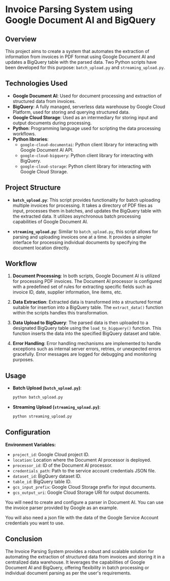 # Invoice Parsing System using Google Document AI and BigQuery

## Overview

This project aims to create a system that automates the extraction of information from invoices in PDF format using Google Document AI and updates a BigQuery table with the parsed data. Two Python scripts have been developed for this purpose: `batch_upload.py` and `streaming_upload.py`.

## Technologies Used

- **Google Document AI**: Used for document processing and extraction of structured data from invoices.
- **BigQuery**: A fully managed, serverless data warehouse by Google Cloud Platform, used for storing and querying structured data.
- **Google Cloud Storage**: Used as an intermediary for storing input and output documents during processing.
- **Python**: Programming language used for scripting the data processing workflows.
- **Python libraries**:
  - `google-cloud-documentai`: Python client library for interacting with Google Document AI API.
  - `google-cloud-bigquery`: Python client library for interacting with BigQuery.
  - `google-cloud-storage`: Python client library for interacting with Google Cloud Storage.

## Project Structure

- **`batch_upload.py`**: This script provides functionality for batch uploading multiple invoices for processing. It takes a directory of PDF files as input, processes them in batches, and updates the BigQuery table with the extracted data. It utilizes asynchronous batch processing capabilities of Google Document AI.

- **`streaming_upload.py`**: Similar to `batch_upload.py`, this script allows for parsing and uploading invoices one at a time. It provides a simpler interface for processing individual documents by specifying the document location directly.

## Workflow

1. **Document Processing**: In both scripts, Google Document AI is utilized for processing PDF invoices. The Document AI processor is configured with a predefined set of rules for extracting specific fields such as invoice ID, date, supplier information, line items, etc.

2. **Data Extraction**: Extracted data is transformed into a structured format suitable for insertion into a BigQuery table. The `extract_data()` function within the scripts handles this transformation.

3. **Data Upload to BigQuery**: The parsed data is then uploaded to a designated BigQuery table using the `load_to_bigquery()` function. This function inserts the data into the specified BigQuery dataset and table.

4. **Error Handling**: Error handling mechanisms are implemented to handle exceptions such as internal server errors, retries, or unexpected errors gracefully. Error messages are logged for debugging and monitoring purposes.

## Usage

- **Batch Upload (`batch_upload.py`)**:
  ```bash
  python batch_upload.py 
  ```

- **Streaming Upload (`streaming_upload.py`)**:
  ```bash
  python streaming_upload.py 
  ```

## Configuration

**Environment Variables:**
- `project_id`: Google Cloud project ID.
- `location`: Location where the Document AI processor is deployed.
- `processor_id`: ID of the Document AI processor.
- `credentials_path`: Path to the service account credentials JSON file.
- `dataset_id`: BigQuery dataset ID.
- `table_id`: BigQuery table ID.
- `gcs_input_prefix`: Google Cloud Storage prefix for input documents.
- `gcs_output_uri`: Google Cloud Storage URI for output documents.

You will need to create and configure a parser in Document AI. You can use the invoice parser provided by Google as an example.

You will also need a json file with the data of the Google Service Account credentials you want to use.

## Conclusion

The Invoice Parsing System provides a robust and scalable solution for automating the extraction of structured data from invoices and storing it in a centralized data warehouse. It leverages the capabilities of Google Document AI and BigQuery, offering flexibility in batch processing or individual document parsing as per the user's requirements.
